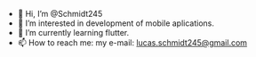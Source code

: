 - 👋 Hi, I’m @Schmidt245
- 👀 I’m interested in development of mobile aplications.
- 🌱 I’m currently learning flutter.
- 📫 How to reach me: my e-mail: lucas.schmidt245@gmail.com
